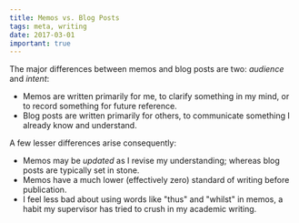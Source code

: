 ```yaml
---
title: Memos vs. Blog Posts
tags: meta, writing
date: 2017-03-01
important: true
---
```


The major differences between memos and blog posts are two: *audience* and *intent*:

- Memos are written primarily for me, to clarify something in my mind, or to record something for
  future reference.
- Blog posts are written primarily for others, to communicate something I already know and
  understand.

A few lesser differences arise consequently:

- Memos may be *updated* as I revise my understanding; whereas blog posts are typically set in
  stone.
- Memos have a much lower (effectively zero) standard of writing before publication.
- I feel less bad about using words like "thus" and "whilst" in memos, a habit my supervisor has
  tried to crush in my academic writing.

